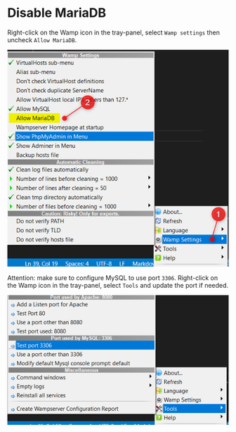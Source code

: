 # Disable MariaDB

Right-click on the Wamp icon in the tray-panel, select `Wamp settings` then uncheck `Allow MariaDB`.

![Disable MariaDB](./images/disable_mariadb.png)

Attention: make sure to configure MySQL to use port `3306`. Right-click on the Wamp icon in the tray-panel, select `Tools` and update the port if needed.

![Using port 3306](./images/mysql_port_3306.png)
